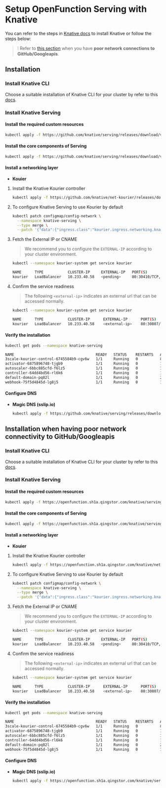 # Setup OpenFunction Serving with Knative

You can refer to the steps in [Knative docs](https://knative.dev/docs/install/any-kubernetes-cluster/) to install Knative or follow the steps below:
> :grey_exclamation: Refer to [this section](#installation-when-having-poor-network-connectivity-to-githubgoogleapis) when you have **poor network connections to GitHub/Googleapis**.

## Installation

### Install Knative CLI

Choose a suitable installation of Knative CLI for your cluster by refer to this [docs](https://knative.dev/docs/client/install-kn/).

### Install Knative Serving

#### Install the required custom resources

```bash
kubectl apply -f https://github.com/knative/serving/releases/download/v0.23.0/serving-crds.yaml
```

#### Install the core components of Serving

```bash
kubectl apply -f https://github.com/knative/serving/releases/download/v0.23.0/serving-core.yaml
```

#### Install a networking layer

- **Kouier**

1. Install the Knative Kourier controller
   
    ```bash
    kubectl apply -f https://github.com/knative/net-kourier/releases/download/v0.23.0/kourier.yaml
    ```
2. To configure Knative Serving to use Kourier by default
   
    ```bash
    kubectl patch configmap/config-network \
      --namespace knative-serving \
      --type merge \
      --patch '{"data":{"ingress.class":"kourier.ingress.networking.knative.dev"}}'
    ```

3. Fetch the External IP or CNAME

    >We recommend you to configure the ```EXTERNAL-IP``` according to your cluster environment.
 
    ```bash
    kubectl --namespace kourier-system get service kourier
    
    NAME      TYPE           CLUSTER-IP     EXTERNAL-IP   PORT(S)                      AGE
    kourier   LoadBalancer   10.233.40.58   <pending>     80:30410/TCP,443:31324/TCP   3m38s
    ```

4. Confirm the service readiness
    
    >The following ```<external-ip>``` indicates an external url that can be accessed normally.

    ```bash
    kubectl --namespace kourier-system get service kourier
    
    NAME      TYPE           CLUSTER-IP      EXTERNAL-IP      PORT(S)                      AGE
    kourier   LoadBalancer   10.233.40.58    <external-ip>    80:30807/TCP,443:32762/TCP   18m
    ```

#### Verify the installation

```bash
kubectl get pods --namespace knative-serving

NAME                                     READY   STATUS    RESTARTS   AGE
3scale-kourier-control-6745584b9-cgv6w   1/1     Running   0          8m47s
activator-6875896748-tjgb9               1/1     Running   0          11m
autoscaler-6bbc885cfd-f6lz5              1/1     Running   0          11m
controller-64dd4bd56-rl6k6               1/1     Running   0          11m
default-domain-pq82l                     1/1     Running   0          2m2s
webhook-75f5d4845d-lg8j5                 1/1     Running   0          11m
```

#### Configure DNS

- **Magic DNS (sslip.io)**

    ```bash
    kubectl apply -f https://github.com/knative/serving/releases/download/v0.23.0/serving-default-domain.yaml
    ```

## Installation when having poor network connectivity to GitHub/Googleapis

### Install Knative CLI

Choose a suitable installation of Knative CLI for your cluster by refer to this [docs](https://knative.dev/docs/client/install-kn/).

### Install Knative Serving

#### Install the required custom resources

```bash
kubectl apply -f https://openfunction.sh1a.qingstor.com/knative/serving/v0.23.0/serving-crds.yaml
```

#### Install the core components of Serving

```bash
kubectl apply -f https://openfunction.sh1a.qingstor.com/knative/serving/v0.23.0/serving-core.yaml
```

#### Install a networking layer

- **Kouier**

1. Install the Knative Kourier controller

    ```bash
    kubectl apply -f https://openfunction.sh1a.qingstor.com/knative/net-kourier/v0.23.0/kourier.yaml
    ```
2. To configure Knative Serving to use Kourier by default

    ```bash
    kubectl patch configmap/config-network \
      --namespace knative-serving \
      --type merge \
      --patch '{"data":{"ingress.class":"kourier.ingress.networking.knative.dev"}}'
    ```

3. Fetch the External IP or CNAME

   >We recommend you to configure the ```EXTERNAL-IP``` according to your cluster environment.

    ```bash
    kubectl --namespace kourier-system get service kourier
    
    NAME      TYPE           CLUSTER-IP     EXTERNAL-IP   PORT(S)                      AGE
    kourier   LoadBalancer   10.233.40.58   <pending>     80:30410/TCP,443:31324/TCP   3m38s
    ```

4. Confirm the service readiness

   >The following ```<external-ip>``` indicates an external url that can be accessed normally.

    ```bash
    kubectl --namespace kourier-system get service kourier
    
    NAME      TYPE           CLUSTER-IP      EXTERNAL-IP      PORT(S)                      AGE
    kourier   LoadBalancer   10.233.40.58    <external-ip>    80:30807/TCP,443:32762/TCP   18m
    ```

#### Verify the installation

```bash
kubectl get pods --namespace knative-serving

NAME                                     READY   STATUS    RESTARTS   AGE
3scale-kourier-control-6745584b9-cgv6w   1/1     Running   0          8m47s
activator-6875896748-tjgb9               1/1     Running   0          11m
autoscaler-6bbc885cfd-f6lz5              1/1     Running   0          11m
controller-64dd4bd56-rl6k6               1/1     Running   0          11m
default-domain-pq82l                     1/1     Running   0          2m2s
webhook-75f5d4845d-lg8j5                 1/1     Running   0          11m
```

#### Configure DNS

- **Magic DNS (sslip.io)**

    ```bash
    kubectl apply -f https://openfunction.sh1a.qingstor.com/knative/serving/v0.23.0/serving-default-domain.yaml
    ```
  